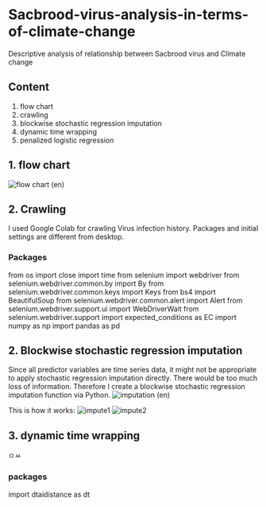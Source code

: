 # Sacbrood-virus-analysis-in-terms-of-climate-change
Descriptive analysis of relationship between Sacbrood virus and Climate change

## Content
1. flow chart
2. crawling
3. blockwise stochastic regression imputation
4. dynamic time wrapping
5. penalized logistic regression

## 1. flow chart
![flow chart (en)](https://user-images.githubusercontent.com/108067353/199183520-ccee3593-e6d9-4286-a958-d7044f40ec85.png)

## 2. Crawling
I used Google Colab for crawling Virus infection history. Packages and initial settings are different from desktop.
### Packages
  from os import close
  import time
  from selenium import webdriver
  from selenium.webdriver.common.by import By
  from selenium.webdriver.common.keys import Keys
  from bs4 import BeautifulSoup
  from selenium.webdriver.common.alert import Alert
  from selenium.webdriver.support.ui import WebDriverWait
  from selenium.webdriver.support import expected_conditions as EC
  import numpy as np
  import pandas as pd
 
 ## 2. Blockwise stochastic regression imputation
 Since all predictor variables are time series data, it might not be appropriate to apply stochastic regression imputation directly. There would be too much loss of information. Therefore I create a blockwise stochastic regression imputation function via Python.
 ![imputation (en)](https://user-images.githubusercontent.com/108067353/199185234-976d1ee1-f67f-4211-8fd2-9aa7fcec8e3c.png)
 
 This is how it works:
![impute1](https://user-images.githubusercontent.com/108067353/199185499-ecf04d07-0aa8-4646-8863-acd952f032ee.png)
![impute2](https://user-images.githubusercontent.com/108067353/199185503-3110a8bb-b534-47aa-b16c-1718ed87270b.png)


## 3. dynamic time wrapping
ㅇㅆ
### packages
 import dtaidistance as dt

